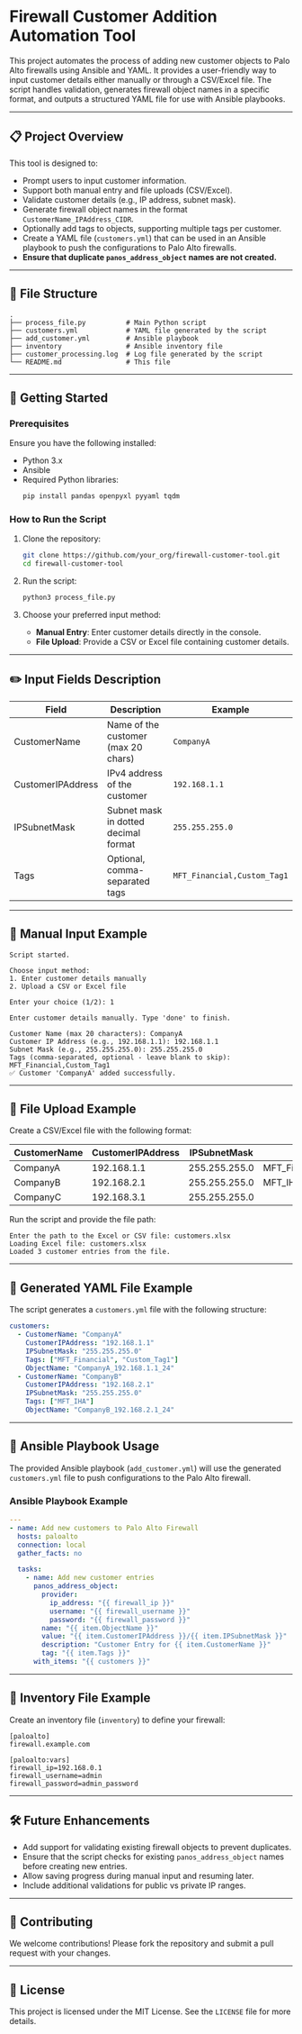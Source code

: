 # Firewall Customer Addition Automation Tool

This project automates the process of adding new customer objects to Palo Alto firewalls using Ansible and YAML. It provides a user-friendly way to input customer details either manually or through a CSV/Excel file. The script handles validation, generates firewall object names in a specific format, and outputs a structured YAML file for use with Ansible playbooks.

---

## 📋 **Project Overview**
This tool is designed to:
- Prompt users to input customer information.
- Support both manual entry and file uploads (CSV/Excel).
- Validate customer details (e.g., IP address, subnet mask).
- Generate firewall object names in the format `CustomerName_IPAddress_CIDR`.
- Optionally add tags to objects, supporting multiple tags per customer.
- Create a YAML file (`customers.yml`) that can be used in an Ansible playbook to push the configurations to Palo Alto firewalls.
- **Ensure that duplicate `panos_address_object` names are not created.**

---

## 📂 **File Structure**
```
.
├── process_file.py          # Main Python script
├── customers.yml            # YAML file generated by the script
├── add_customer.yml         # Ansible playbook
├── inventory                # Ansible inventory file
├── customer_processing.log  # Log file generated by the script
└── README.md                # This file
```

---

## 🚀 **Getting Started**

### **Prerequisites**
Ensure you have the following installed:
- Python 3.x
- Ansible
- Required Python libraries:
  ```bash
  pip install pandas openpyxl pyyaml tqdm
  ```

### **How to Run the Script**
1. Clone the repository:
   ```bash
   git clone https://github.com/your_org/firewall-customer-tool.git
   cd firewall-customer-tool
   ```
2. Run the script:
   ```bash
   python3 process_file.py
   ```

3. Choose your preferred input method:
   - **Manual Entry**: Enter customer details directly in the console.
   - **File Upload**: Provide a CSV or Excel file containing customer details.

---

## ✏️ **Input Fields Description**

| Field          | Description                         | Example            |
|----------------|-------------------------------------|--------------------|
| CustomerName   | Name of the customer (max 20 chars) | `CompanyA`         |
| CustomerIPAddress | IPv4 address of the customer      | `192.168.1.1`      |
| IPSubnetMask   | Subnet mask in dotted decimal format | `255.255.255.0`    |
| Tags           | Optional, comma-separated tags       | `MFT_Financial,Custom_Tag1` |

---

## 🔧 **Manual Input Example**
```
Script started.

Choose input method:
1. Enter customer details manually
2. Upload a CSV or Excel file

Enter your choice (1/2): 1

Enter customer details manually. Type 'done' to finish.

Customer Name (max 20 characters): CompanyA
Customer IP Address (e.g., 192.168.1.1): 192.168.1.1
Subnet Mask (e.g., 255.255.255.0): 255.255.255.0
Tags (comma-separated, optional - leave blank to skip): MFT_Financial,Custom_Tag1
✅ Customer 'CompanyA' added successfully.
```

---

## 📄 **File Upload Example**
Create a CSV/Excel file with the following format:

| CustomerName | CustomerIPAddress | IPSubnetMask | Tags                |
|--------------|-------------------|--------------|---------------------|
| CompanyA     | 192.168.1.1       | 255.255.255.0 | MFT_Financial,Custom_Tag1 |
| CompanyB     | 192.168.2.1       | 255.255.255.0 | MFT_IHA            |
| CompanyC     | 192.168.3.1       | 255.255.255.0 |                     |

Run the script and provide the file path:
```
Enter the path to the Excel or CSV file: customers.xlsx
Loading Excel file: customers.xlsx
Loaded 3 customer entries from the file.
```

---

## 📂 **Generated YAML File Example**
The script generates a `customers.yml` file with the following structure:

```yaml
customers:
  - CustomerName: "CompanyA"
    CustomerIPAddress: "192.168.1.1"
    IPSubnetMask: "255.255.255.0"
    Tags: ["MFT_Financial", "Custom_Tag1"]
    ObjectName: "CompanyA_192.168.1.1_24"
  - CustomerName: "CompanyB"
    CustomerIPAddress: "192.168.2.1"
    IPSubnetMask: "255.255.255.0"
    Tags: ["MFT_IHA"]
    ObjectName: "CompanyB_192.168.2.1_24"
```

---

## 🔧 **Ansible Playbook Usage**
The provided Ansible playbook (`add_customer.yml`) will use the generated `customers.yml` file to push configurations to the Palo Alto firewall.

### **Ansible Playbook Example**
```yaml
---
- name: Add new customers to Palo Alto Firewall
  hosts: paloalto
  connection: local
  gather_facts: no

  tasks:
    - name: Add new customer entries
      panos_address_object:
        provider:
          ip_address: "{{ firewall_ip }}"
          username: "{{ firewall_username }}"
          password: "{{ firewall_password }}"
        name: "{{ item.ObjectName }}"
        value: "{{ item.CustomerIPAddress }}/{{ item.IPSubnetMask }}"
        description: "Customer Entry for {{ item.CustomerName }}"
        tag: "{{ item.Tags }}"
      with_items: "{{ customers }}"
```

---

## 📒 **Inventory File Example**
Create an inventory file (`inventory`) to define your firewall:

```
[paloalto]
firewall.example.com

[paloalto:vars]
firewall_ip=192.168.0.1
firewall_username=admin
firewall_password=admin_password
```

---

## 🛠 **Future Enhancements**
- Add support for validating existing firewall objects to prevent duplicates.
- Ensure that the script checks for existing `panos_address_object` names before creating new entries.
- Allow saving progress during manual input and resuming later.
- Include additional validations for public vs private IP ranges.

---

## 🤝 **Contributing**
We welcome contributions! Please fork the repository and submit a pull request with your changes.

---

## 📄 **License**
This project is licensed under the MIT License. See the `LICENSE` file for more details.

